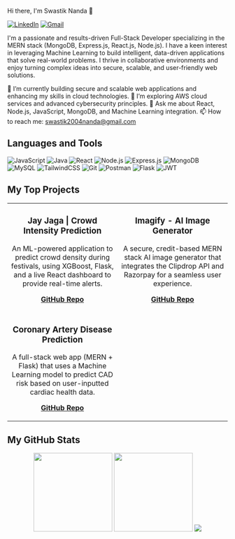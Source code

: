 Hi there, I'm Swastik Nanda 👋

[![LinkedIn](https://img.shields.io/badge/LinkedIn-0077B5?style=for-the-badge&logo=linkedin&logoColor=white)](https://www.linkedin.com/in/swastik-nanda-837b35251/)
[![Gmail](https://img.shields.io/badge/Gmail-D14836?style=for-the-badge&logo=gmail&logoColor=white)](mailto:swastik2004nanda@gmail.com)

I'm a passionate and results-driven Full-Stack Developer specializing in the MERN stack (MongoDB, Express.js, React.js, Node.js). I have a keen interest in leveraging Machine Learning to build intelligent, data-driven applications that solve real-world problems. I thrive in collaborative environments and enjoy turning complex ideas into secure, scalable, and user-friendly web solutions.

🔭 I’m currently building secure and scalable web applications and enhancing my skills in cloud technologies.
🌱 I’m exploring AWS cloud services and advanced cybersecurity principles.
💬 Ask me about React, Node.js, JavaScript, MongoDB, and Machine Learning integration.
📫 How to reach me: [swastik2004nanda@gmail.com](mailto:swastik2004nanda@gmail.com)

## Languages and Tools

![JavaScript](https://img.shields.io/badge/JavaScript-F7DF1E?style=for-the-badge&logo=javascript&logoColor=black)
![Java](https://img.shields.io/badge/Java-ED8B00?style=for-the-badge&logo=openjdk&logoColor=white)
![React](https://img.shields.io/badge/React-20232A?style=for-the-badge&logo=react&logoColor=61DAFB)
![Node.js](https://img.shields.io/badge/Node.js-339933?style=for-the-badge&logo=node.js&logoColor=white)
![Express.js](https://img.shields.io/badge/Express.js-000000?style=for-the-badge&logo=express&logoColor=white)
![MongoDB](https://img.shields.io/badge/MongoDB-4EA94B?style=for-the-badge&logo=mongodb&logoColor=white)
![MySQL](https://img.shields.io/badge/MySQL-005C84?style=for-the-badge&logo=mysql&logoColor=white)
![TailwindCSS](https://img.shields.io/badge/TailwindCSS-38B2AC?style=for-the-badge&logo=tailwindcss&logoColor=white)
![Git](https://img.shields.io/badge/Git-E44C30?style=for-the-badge&logo=git&logoColor=white)
![Postman](https://img.shields.io/badge/Postman-FF6C37?style=for-the-badge&logo=postman&logoColor=white)
![Flask](https://img.shields.io/badge/Flask-000000?style=for-the-badge&logo=flask&logoColor=white)
![JWT](https://img.shields.io/badge/JWT-000000?style=for-the-badge&logo=jsonwebtokens&logoColor=white)

## My Top Projects

<table>
  <tr>
    <td width="50%">
      <h3 align="center">Jay Jaga | Crowd Intensity Prediction</h3>
      <div align="center">
        <p>An ML-powered application to predict crowd density during festivals, using XGBoost, Flask, and a live React dashboard to provide real-time alerts.</p>
        <p><a href="https://github.com/swastik-nanda/Jaya-Jaga"><strong>GitHub Repo</strong></a></p>
      </div>
    </td>
    <td width="50%">
      <h3 align="center">Imagify - AI Image Generator</h3>
      <div align="center">
        <p>A secure, credit-based MERN stack AI image generator that integrates the Clipdrop API and Razorpay for a seamless user experience.</p>
        <p><a href="https://github.com/swastik-nanda/Imagify-AI-text-To-Image-Generator"><strong>GitHub Repo</strong></a></p>
      </div>
    </td>
  </tr>
  <tr>
    <td width="50%">
      <h3 align="center">Coronary Artery Disease Prediction</h3>
      <div align="center">
        <p>A full-stack web app (MERN + Flask) that uses a Machine Learning model to predict CAD risk based on user-inputted cardiac health data.</p>
        <p><a href="https://github.com/swastik-nanda/CAD-Prediction-App"><strong>GitHub Repo</strong></a></p>
      </div>
    </td>
    <td width="50%">
      <!-- You can add another project here in the future! -->
    </td>
  </tr>
</table>

## My GitHub Stats

<p align="center">
  <img src="https://github-readme-stats.vercel.app/api?username=swastik-nanda&show_icons=true&hide_border=true&theme=dracula" height="180em"/>
  <img src="https://github-readme-stats.vercel.app/api/top-langs/?username=swastik-nanda&layout=compact&hide_border=true&theme=dracula" height="180em"/>
  <img src="https://github-readme-streak-stats.herokuapp.com/?user=swastik-nanda&theme=dracula&hide_border=true"/>
</p>
